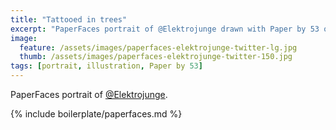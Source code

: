 ```yaml
---
title: "Tattooed in trees"
excerpt: "PaperFaces portrait of @Elektrojunge drawn with Paper by 53 on an iPad."
image: 
  feature: /assets/images/paperfaces-elektrojunge-twitter-lg.jpg
  thumb: /assets/images/paperfaces-elektrojunge-twitter-150.jpg
tags: [portrait, illustration, Paper by 53]
---
```


PaperFaces portrait of [@Elektrojunge](http://twitter.com/Elektrojunge).

{% include boilerplate/paperfaces.md %}